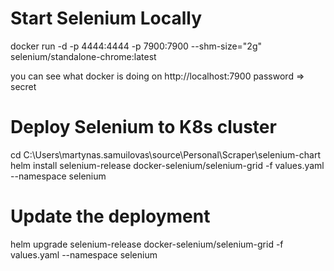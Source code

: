 # Start Selenium Locally

docker run -d -p 4444:4444 -p 7900:7900 --shm-size="2g" selenium/standalone-chrome:latest

you can see what docker is doing on http://localhost:7900 password => secret

# Deploy Selenium to K8s cluster

cd C:\Users\martynas.samuilovas\source\Personal\Scraper\selenium-chart
helm install selenium-release docker-selenium/selenium-grid -f values.yaml --namespace selenium

# Update the deployment
helm upgrade selenium-release docker-selenium/selenium-grid -f values.yaml --namespace selenium
